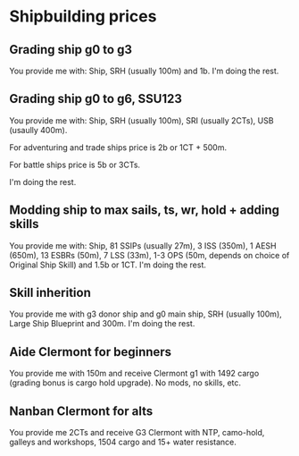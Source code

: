 # Shipbuilding prices

## Grading ship g0 to g3

You provide me with: Ship, SRH (usually 100m) and 1b. I'm doing the rest.

## Grading ship g0 to g6, SSU123

You provide me with: Ship, SRH (usually 100m), SRI (usually 2CTs), USB (usaully 400m).

For adventuring and trade ships price is 2b or 1CT + 500m.

For battle ships price is 5b or 3CTs.

I'm doing the rest.

## Modding ship to max sails, ts, wr, hold + adding skills

You provide me with: Ship, 81 SSIPs (usually 27m), 3 ISS (350m), 1 AESH (650m), 13 ESBRs (50m), 7 LSS (33m), 1-3 OPS (50m, depends on choice of Original Ship Skill) and 1.5b or 1CT. I'm doing the rest.
	
## Skill inherition

You provide me with g3 donor ship and g0 main ship, SRH (usually 100m), Large Ship Blueprint and 300m. I'm doing the rest.

## Aide Clermont for beginners

You provide me with 150m and receive Clermont g1 with 1492 cargo (grading bonus is cargo hold upgrade). No mods, no skills, etc.

## Nanban Clermont for alts

You provide me 2CTs and receive G3 Clermont with NTP, camo-hold, galleys and workshops, 1504 cargo and 15+ water resistance.
